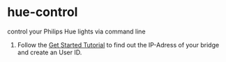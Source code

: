 # hue-control
control your Philips Hue lights via command line

1. Follow the [Get Started Tutorial](https://developers.meethue.com/develop/get-started-2/) to find out the IP-Adress of your bridge and create an User ID.
